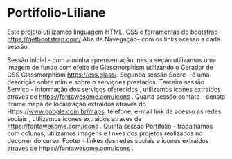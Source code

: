 # Portifolio-Liliane
Este projeto utilizamos linguagem HTML, CSS e ferramentas do bootstrap https://getbootstrap.com/ 
Aba de Navegação-  com os links acesso a cada sessão.

Sessão inicial - com a minha aprensentação,  nesta seção utilizamos uma imagem de fundo com efeito de Glassmorphism utilizando o Gerador de CSS Glassmorphism https://css.glass/.
Segunda sessão Sobre - é uma descrição sobre mim e sobre o serviçoes prestados.
Terceira sessão Serviço - informação dos serviços oferecidos , utilizamos  icones extraidos atraves de https://fontawesome.com/icons .
Quarta sessão contato - consta iframe mapa de localização extraidos atraves do Https://www.google.com.br/maps, telefone, e-mail link de acesso as redes sociais , utilizamos  icones extraidos atraves de https://fontawesome.com/icons .
Quinta sessão Portifólio - trabalhamos com colunas, utilizamos imagens e linkes dos projetos realizados no decorrer do curso.
Footer - linkes das redes sociais e icones extraidos atraves de https://fontawesome.com/icons .
